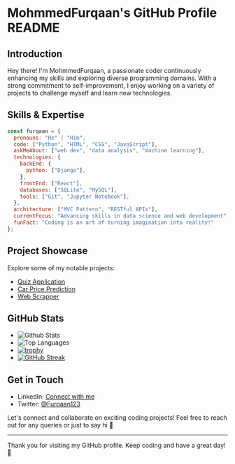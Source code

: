 # MohmmedFurqaan's GitHub Profile README

## Introduction
Hey there! I'm MohmmedFurqaan, a passionate coder continuously enhancing my skills and exploring diverse programming domains. With a strong commitment to self-improvement, I enjoy working on a variety of projects to challenge myself and learn new technologies.

## Skills & Expertise
```javascript
const furqaan = {
  pronouns: "He" | "Him",
  code: ["Python", "HTML", "CSS", "JavaScript"],
  askMeAbout: ["web dev", "data analysis", "machine learning"],
  technologies: {
    backEnd: {
      python: ["Django"],
    },
    frontEnd: ["React"],
    databases: ["SQLite", "MySQL"],
    tools: ["Git", "Jupyter Notebook"],
  },
  architecture: ["MVC Pattern", "RESTful APIs"],
  currentFocus: "Advancing skills in data science and web development",
  funFact: "Coding is an art of turning imagination into reality!"
};
```

## Project Showcase
Explore some of my notable projects:
- [Quiz Application](https://github.com/MohmmedFurqaan/Quiz-Application)
- [Car Price Prediction](https://github.com/MohmmedFurqaan/car-price-prediction)
- [Web Scrapper](https://github.com/MohmmedFurqaan/webScrapper)

## GitHub Stats
- ![Github Stats](https://github-readme-stats.vercel.app/api?username=MohmmedFurqaan)
- ![Top Languages](https://github-readme-stats.vercel.app/api/top-langs/?username=MohmmedFurqaan)
- [![trophy](https://github-profile-trophy.vercel.app/?username=MohmmedFurqaan)](https://github.com/MohmmedFurqaan)
- [![GitHub Streak](https://streak-stats.demolab.com/?user=MohmmedFurqaan)](https://git.io/streak-stats)

## Get in Touch
- LinkedIn: [Connect with me](#) 
- Twitter: [@Furqaan123](#)

Let's connect and collaborate on exciting coding projects! Feel free to reach out for any queries or just to say hi 🚀

---

Thank you for visiting my GitHub profile. Keep coding and have a great day! 🌟

<!-- Feel free to add more elements like GIFs, images, and personal badges for more visual appeal -->
